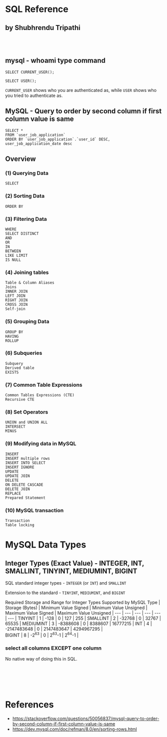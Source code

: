 # SQL Reference
## by Shubhrendu Tripathi

<br><br>

## mysql - whoami type command

    SELECT CURRENT_USER();

    SELECT USER();

`CURRENT_USER` shows who you are authenticated as, while `USER` shows who you tried to authenticate as.


## MySQL - Query to order by second column if first column value is same

    SELECT * 
    FROM `user_job_application` 
    ORDER BY `user_job_application`.`user_id` DESC, user_job_application_date desc

## Overview

### (1) Querying Data

    SELECT

### (2) Sorting Data

    ORDER BY

### (3) Filtering Data

    WHERE
    SELECT DISTINCT
    AND
    OR
    IN
    BETWEEN
    LIKE LIMIT
    IS NULL

### (4) Joining tables

    Table & Column Aliases
    Joins
    INNER JOIN
    LEFT JOIN
    RIGHT JOIN
    CROSS JOIN
    Self-join


### (5) Grouping Data

    GROUP BY
    HAVING
    ROLLUP

### (6) Subqueries

    Subquery
    Derived table
    EXISTS

### (7) Common Table Expressions

    Common Tables Expressions (CTE)
    Recursive CTE

### (8) Set Operators

    UNION and UNION ALL
    INTERSECT
    MINUS

### (9) Modifying data in MySQL

    INSERT
    INSERT multiple rows
    INSERT INTO SELECT
    INSERT IGNORE
    UPDATE
    UPDATE JOIN
    DELETE
    ON DELETE CASCADE
    DELETE JOIN
    REPLACE
    Prepared Statement

### (10) MySQL transaction

    Transaction
    Table locking

# MySQL Data Types

## Integer Types (Exact Value) - INTEGER, INT, SMALLINT, TINYINT, MEDIUMINT, BIGINT

SQL standard integer types - `INTEGER` (or `INT`) and `SMALLINT`

Extension to the standard - `TINYINT`, `MEDIUMINT`, and `BIGINT` 

Required Storage and Range for Integer Types Supported by MySQL
Type    |   Storage (Bytes) | Minimum Value Signed  |   Minimum Value Unsigned  | Maximum Value Signed  |	Maximum Value Unsigned  |
---         | --- | --- | --- | --- | --- |
TINYINT	    |   1   |	-128        |	0   |   127                     |	255                     |
SMALLINT	|   2   |   -32768      |	0   |	32767                   |	65535                   |
MEDIUMINT	|   3   |   -8388608    |	0   |   8388607                 |	16777215                |
INT	        |   4   |   -2147483648 |   0   |   2147483647              |   4294967295              |      
BIGINT	    |   8   |   -2<sup>63</sup>        |	0   |	2<sup>63</sup>-1	    |   2<sup>64</sup>-1        |

### select all columns EXCEPT one column

No native way of doing this in SQL.

<br><br><br><br>

# References
* https://stackoverflow.com/questions/50056837/mysql-query-to-order-by-second-column-if-first-column-value-is-same
* https://dev.mysql.com/doc/refman/8.0/en/sorting-rows.html

